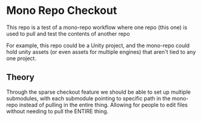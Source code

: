 # Mono Repo Checkout 
This repo is a test of a mono-repo workflow where one repo (this one) is used to pull and test the contents of another repo

For example, this repo could be a Unity project, and the mono-repo could hold unity assets (or even assets for multiple engines) that aren't tied to any one project.

## Theory
Through the sparse checkout feature we should be able to set up multiple submodules, with each submodule pointing to specific path in the mono-repo instead of pulling in the entire thing. Allowing for people to edit files without needing to pull the ENTIRE thing. 